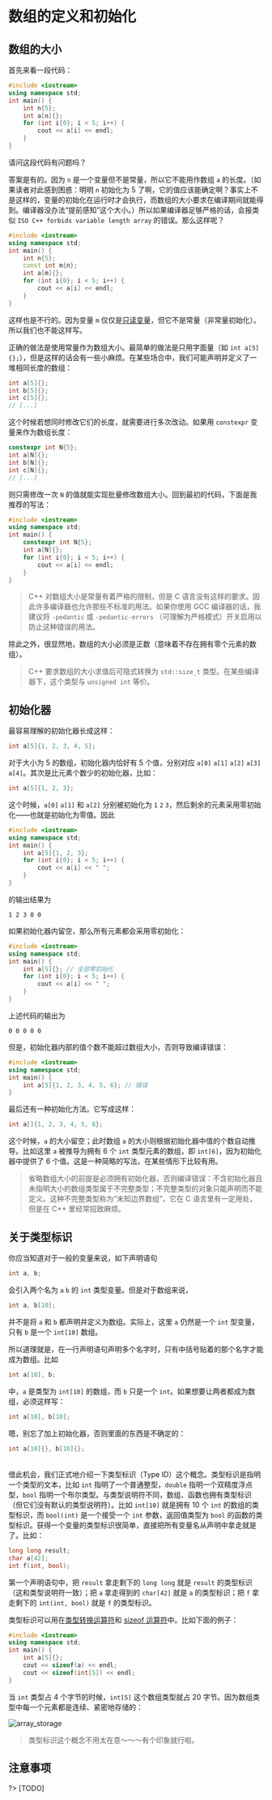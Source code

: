 # 数组的定义和初始化

## 数组的大小

首先来看一段代码：
```CPP
#include <iostream>
using namespace std;
int main() {
    int n{5};
    int a[n]{};
    for (int i{0}; i < 5; i++) {
        cout << a[i] << endl;
    }
}
```
请问这段代码有问题吗？

答案是有的。因为 `n` 是一个变量但不是常量，所以它不能用作数组 `a` 的长度。（如果读者对此感到困惑：明明 `n` 初始化为 5 了啊，它的值应该能确定啊？事实上不是这样的，变量的初始化在运行时才会执行，而数组的大小要求在编译期间就能得到。编译器没办法“提前感知”这个大小。）所以如果编译器足够严格的话，会报类似 `ISO C++ forbids variable length array` 的错误。那么这样呢？
```CPP
#include <iostream>
using namespace std;
int main() {
    int n{5};
    const int m{n};
    int a[m]{};
    for (int i{0}; i < 5; i++) {
        cout << a[i] << endl;
    }
}
```
这样也是不行的。因为变量 `m` 仅仅是[只读变量](/ch02/part1/readonly_variable.md)，但它不是常量（非常量初始化）。所以我们也不能这样写。

正确的做法是使用常量作为数组大小。最简单的做法是只用字面量（如 `int a[5]{};`），但是这样的话会有一些小麻烦。在某些场合中，我们可能声明并定义了一堆相同长度的数组：
```cpp
int a[5]{};
int b[5]{};
int c[5]{};
// [...]
```
这个时候若想同时修改它们的长度，就需要进行多次改动。如果用 `constexpr` 变量来作为数组长度：
```cpp
constexpr int N{5};
int a[N]{};
int b[N]{};
int c[N]{};
// [...]
```
则只需修改一次 `N` 的值就能实现批量修改数组大小。回到最初的代码，下面是我推荐的写法：
```CPP
#include <iostream>
using namespace std;
int main() {
    constexpr int N{5};
    int a[N]{};
    for (int i{0}; i < 5; i++) {
        cout << a[i] << endl;
    }
}
```

> C++ 对数组大小是常量有着严格的限制，但是 C 语言没有这样的要求。因此许多编译器也允许那些不标准的用法。如果你使用 GCC 编译器的话，我建议将 `-pedantic` 或 `-pedantic-errors` （可理解为严格模式）开关启用以防止这种错误的用法。

除此之外，很显然地，数组的大小必须是正数（意味着不存在拥有零个元素的数组）。

> C++ 要求数组的大小求值后可隐式转换为 `std::size_t` 类型。在某些编译器下，这个类型与 `unsigned int` 等价。

## 初始化器

最容易理解的初始化器长成这样：
```cpp
int a[5]{1, 2, 3, 4, 5};
```
对于大小为 5 的数组，初始化器内恰好有 5 个值，分别对应 `a[0]` `a[1]` `a[2]` `a[3]` `a[4]`。其次是比元素个数少的初始化器，比如：
```cpp
int a[5]{1, 2, 3};
```
这个时候，`a[0]` `a[1]` 和 `a[2]` 分别被初始化为 `1` `2` `3`，然后剩余的元素采用零初始化——也就是初始化为零值。因此
```CPP
#include <iostream>
using namespace std;
int main() {
    int a[5]{1, 2, 3};
    for (int i{0}; i < 5; i++) {
        cout << a[i] << " ";
    }
}
```
的输出结果为
```io
1 2 3 0 0 
```
如果初始化器内留空，那么所有元素都会采用零初始化：
```CPP
#include <iostream>
using namespace std;
int main() {
    int a[5]{}; // 全部零初始化
    for (int i{0}; i < 5; i++) {
        cout << a[i] << " ";
    }
}
```
上述代码的输出为
```io
0 0 0 0 0 
```
但是，初始化器内部的值个数不能超过数组大小，否则导致编译错误：
```cpp
#include <iostream>
using namespace std;
int main() {
    int a[5]{1, 2, 3, 4, 5, 6}; // 错误
}
```

最后还有一种初始化方法。它写成这样：
```cpp
int a[]{1, 2, 3, 4, 5, 6};
```
这个时候，`a` 的大小留空；此时数组 `a` 的大小则根据初始化器中值的个数自动推导。比如这里 `a` 被推导为拥有 6 个 `int` 类型元素的数组，即 `int[6]`，因为初始化器中提供了 6 个值。这是一种简略的写法，在某些情形下比较有用。

> 省略数组大小的前提是必须拥有初始化器，否则编译错误：不含初始化器且未指明大小的数组类型属于不完整类型；不完整类型的对象只能声明而不能定义。这种不完整类型称为“未知边界数组”，它在 C 语言里有一定用处，但是在 C++ 里经常招致麻烦。

## 关于类型标识

你应当知道对于一般的变量来说，如下声明语句
```cpp
int a, b;
```
会引入两个名为 `a` `b` 的 `int` 类型变量。但是对于数组来说，
```cpp
int a, b[10];
```
并不是将 `a` 和 `b` 都声明并定义为数组。实际上，这里 `a` 仍然是一个 `int` 型变量，只有 `b` 是一个 `int[10]` 数组。

所以道理就是，在一行声明语句声明多个名字时，只有中括号贴着的那个名字才能成为数组。比如
```cpp
int a[10], b;
```
中，`a` 是类型为 `int[10]` 的数组，而 `b` 只是一个 `int`。如果想要让两者都成为数组，必须这样写：
```cpp
int a[10], b[10];
```
嗯，别忘了加上初始化器，否则里面的东西是不确定的：
```cpp
int a[10]{}, b[10]{};
```

<h6 id="idx_类型标识"></h6>

借此机会，我们正式地介绍一下类型标识（Type ID）这个概念。类型标识是指明一个类型的文本，比如 `int` 指明了一个普通整型，`double` 指明一个双精度浮点型，`bool` 指明一个布尔类型。与类型说明符不同，数组、函数也拥有类型标识（但它们没有默认的类型说明符）。比如 `int[10]` 就是拥有 10 个 `int` 的数组的类型标识，而 `bool(int)` 是一个接受一个 `int` 参数，返回值类型为 `bool` 的函数的类型标识。获得一个变量的类型标识很简单，直接把所有变量名从声明中拿走就是了。比如：
```cpp
long long result;
char a[42];
int f(int, bool);
```
第一个声明语句中，把 `result` 拿走剩下的 `long long` 就是 `result` 的类型标识（这和类型说明符一致）；把 `a` 拿走得到的 `char[42]` 就是 `a` 的类型标识；把 `f` 拿走剩下的 `int(int, bool)` 就是 `f` 的类型标识。

类型标识可以用在[类型转换运算符](/ch02/part2/other_operator.md#类型转换运算符)和 [sizeof 运算符](/ch02/part2/other_operator.md#sizeof-运算符)中。比如下面的例子：
```CPP
#include <iostream>
using namespace std;
int main() {
    int a[5]{};
    cout << sizeof(a) << endl;
    cout << sizeof(int[5]) << endl;
}
```
当 `int` 类型占 4 个字节的时候，`int[5]` 这个数组类型就占 20 字节。因为数组类型中每一个元素都是连续、紧密地存储的：

![array_storage](https://s1.ax1x.com/2020/08/02/aJQsgg.png)

> 类型标识这个概念不用太在意～～～有个印象就行啦。

## 注意事项

?> [TODO]